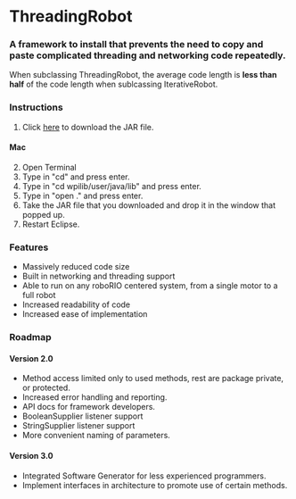 # ThreadingRobot
### A framework to install that prevents the need to copy and paste complicated threading and networking code repeatedly.

When subclassing ThreadingRobot, the average code length is **less than half** of the code length when sublcassing IterativeRobot.

### Instructions
1.  Click [here](https://github.com/Tino-FRC-2473/ThreadingRobot/raw/master/ThreadingRobot.jar "Releases") to download the JAR file.
#### Mac
2. Open Terminal
3. Type in "cd" and press enter.
4. Type in "cd wpilib/user/java/lib" and press enter.
5. Type in "open ." and press enter.
6. Take the JAR file that you downloaded and drop it in the window that popped up.
7. Restart Eclipse.

### Features
- Massively reduced code size
- Built in networking and threading support
- Able to run on any roboRIO centered system, from a single motor to a full robot
- Increased readability of code
- Increased ease of implementation

### Roadmap
#### Version 2.0
- Method access limited only to used methods, rest are package private, or protected.
- Increased error handling and reporting.
- API docs for framework developers.
- BooleanSupplier listener support
- StringSupplier listener support
- More convenient naming of parameters.

#### Version 3.0
- Integrated Software Generator for less experienced programmers.
- Implement interfaces in architecture to promote use of certain methods.
